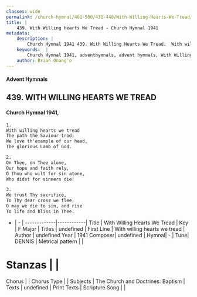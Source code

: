 ```yaml
---
classes: wide
permalink: /church-hymnal/401-500/431-440/With-Willing-Hearts-We-Tread/
title: |
    439. With Willing Hearts We Tread - Church Hymnal 1941
metadata:
    description: |
        Church Hymnal 1941 439. With Willing Hearts We Tread.  With willing hearts we tread  The path the Saviour trod;  We love th'example of our head,  The glorious Lamb of God. 
    keywords:  |
        Church Hymnal 1941, adventhymnals, advent hymnals, With Willing Hearts We Tread, With willing hearts we tread. 
    author: Brian Onang'o
---
```


#### Advent Hymnals
## 439. WITH WILLING HEARTS WE TREAD
####  Church Hymnal 1941,

```txt
1.
With willing hearts we tread 
The path the Saviour trod; 
We love th'example of our head, 
The glorious Lamb of God. 

2.
On Thee, on Thee alone, 
Our hope and faith rely, 
O Thou who wilt for sin atone, 
Who didst for sinners die! 

3.
We trust Thy sacrifice, 
To Thy dear cross we flee; 
O may we die to sin, and rise 
To life and bliss in Thee.

```

- |   -  |
-------------|------------|
Title | With Willing Hearts We Tread |
Key | F Major |
Titles | undefined |
First Line | With willing hearts we tread |
Author | undefined
Year | 1941
Composer| undefined |
Hymnal|  - |
Tune| DENNIS |
Metrical pattern | |
# Stanzas |  |
Chorus |  |
Chorus Type |  |
Subjects | The Church and Doctrines: Baptism |
Texts | undefined |
Print Texts | 
Scripture Song |  |
    
